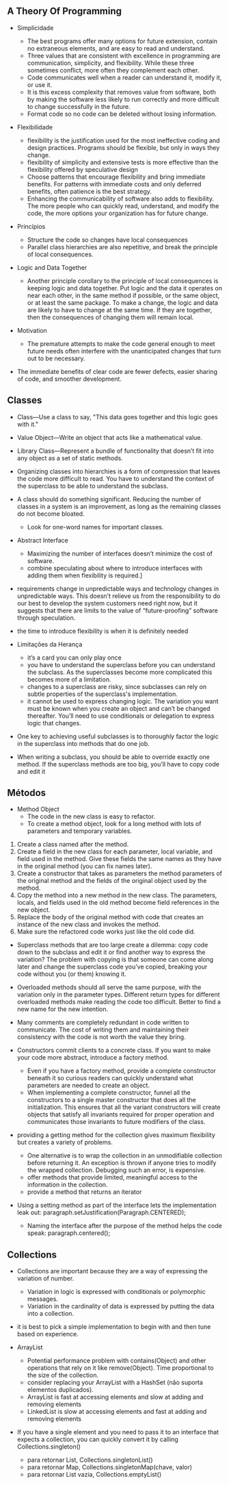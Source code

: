 A Theory Of Programming
-----------------------

-   Simplicidade
    -   The best programs offer many options for future extension, contain no extraneous elements, and are easy to read and understand.
    -   Three values that are consistent with excellence in programming are communication, simplicity, and flexibility. While these three sometimes conflict, more often they complement each other.
    -   Code communicates well when a reader can understand it, modify it, or use it.
    -   It is this excess complexity that removes value from software, both by making the software less likely to run correctly and more difficult to change successfully in the future.
    -   Format code so no code can be deleted without losing information.

-   Flexibilidade
    -   flexibility is the justification used for the most ineffective coding and design practices. Programs should be flexible, but only in ways they change.
    -   flexibility of simplicity and extensive tests is more effective than the flexibility offered by speculative design
    -   Choose patterns that encourage flexibility and bring immediate benefits. For patterns with immediate costs and only deferred benefits, often patience is the best strategy.
    -   Enhancing the communicability of software also adds to flexibility. The more people who can quickly read, understand, and modify the code, the more options your organization has for future change.

-   Princípios
    -   Structure the code so changes have local consequences
    -   Parallel class hierarchies are also repetitive, and break the principle of local consequences.

-   Logic and Data Together
    -   Another principle corollary to the principle of local consequences is keeping logic and data together. Put logic and the data it operates on near each other, in the same method if possible, or the same object, or at least the same package. To make a change, the logic and data are likely to have to change at the same time. If they are together, then the consequences of changing them will remain local.

-   Motivation
    -   The premature attempts to make the code general enough to meet future needs often interfere with the unanticipated changes that turn out to be necessary.

-   The immediate benefits of clear code are fewer defects, easier sharing of code, and smoother development.

Classes
-------

-   Class—Use a class to say, "This data goes together and this logic goes with it."
-   Value Object—Write an object that acts like a mathematical value.
-   Library Class—Represent a bundle of functionality that doesn’t fit into any object as a set of static methods.
-   Organizing classes into hierarchies is a form of compression that leaves the code more difficult to read. You have to understand the context of the superclass to be able to understand the subclass.
-   A class should do something significant. Reducing the number of classes in a system is an improvement, as long as the remaining classes do not become bloated.
    -   Look for one-word names for important classes.

-   Abstract Interface
    -   Maximizing the number of interfaces doesn’t minimize the cost of software.
    -   combine speculating about where to introduce interfaces with adding them when flexibility is required.]

-   requirements change in unpredictable ways and technology changes in unpredictable ways. This doesn’t relieve us from the responsibility to do our best to develop the system customers need right now, but it suggests that there are limits to the value of “future-proofing” software through speculation.
-   the time to introduce flexibility is when it is definitely needed

-   Limitações da Herança
    -   it’s a card you can only play once
    -   you have to understand the superclass before you can understand the subclass. As the superclasses become more complicated this becomes more of a limitation.
    -   changes to a superclass are risky, since subclasses can rely on subtle properties of the superclass's implementation.
    -   it cannot be used to express changing logic. The variation you want must be known when you create an object and can’t be changed thereafter. You’ll need to use conditionals or delegation to express logic that changes.

-   One key to achieving useful subclasses is to thoroughly factor the logic in the superclass into methods that do one job.
-   When writing a subclass, you should be able to override exactly one method. If the superclass methods are too big, you’ll have to copy code and edit it

Métodos
-------

-   Method Object
    -   The code in the new class is easy to refactor.
    -   To create a method object, look for a long method with lots of parameters and temporary variables.

1.  Create a class named after the method.
2.  Create a field in the new class for each parameter, local variable, and field used in the method. Give these fields the same names as they have in the original method (you can fix names later).
3.  Create a constructor that takes as parameters the method parameters of the original method and the fields of the original object used by the method.
4.  Copy the method into a new method in the new class. The parameters, locals, and fields used in the old method become field references in the new object.
5.  Replace the body of the original method with code that creates an instance of the new class and invokes the method.
6.  Make sure the refactored code works just like the old code did.

-   Superclass methods that are too large create a dilemma: copy code down to the subclass and edit it or find another way to express the variation? The problem with copying is that someone can come along later and change the superclass code you’ve copied, breaking your code without you (or them) knowing it.

-   Overloaded methods should all serve the same purpose, with the variation only in the parameter types. Different return types for different overloaded methods make reading the code too difficult. Better to find a new name for the new intention.

-   Many comments are completely redundant in code written to communicate. The cost of writing them and maintaining their consistency with the code is not worth the value they bring.

-   Constructors commit clients to a concrete class. If you want to make your code more abstract, introduce a factory method.
    -   Even if you have a factory method, provide a complete constructor beneath it so curious readers can quickly understand what parameters are needed to create an object.
    -   When implementing a complete constructor, funnel all the constructors to a single master constructor that does all the initialization. This ensures that all the variant constructors will create objects that satisfy all invariants required for proper operation and communicates those invariants to future modifiers of the class.

-   providing a getting method for the collection gives maximum flexibility but creates a variety of problems.
    -   One alternative is to wrap the collection in an unmodifiable collection before returning it. An exception is thrown if anyone tries to modify the wrapped collection. Debugging such an error, is expensive.
    -   offer methods that provide limited, meaningful access to the information in the collection.
    -   provide a method that returns an iterator

-   Using a setting method as part of the interface lets the implementation leak out: paragraph.setJustification(Paragraph.CENTERED);
    -   Naming the interface after the purpose of the method helps the code speak: paragraph.centered();

Collections
-----------

-   Collections are important because they are a way of expressing the variation of number.
    -   Variation in logic is expressed with conditionals or polymorphic messages.
    -   Variation in the cardinality of data is expressed by putting the data into a collection.

-   it is best to pick a simple implementation to begin with and then tune based on experience.

-   ArrayList
    -   Potential performance problem with contains(Object) and other operations that rely on it like remove(Object). Time proportional to the size of the collection.
    -   consider replacing your ArrayList with a HashSet (não suporta elementos duplicados).
    -   ArrayList is fast at accessing elements and slow at adding and removing elements
    -   LinkedList is slow at accessing elements and fast at adding and removing elements

-   If you have a single element and you need to pass it to an interface that expects a collection, you can quickly convert it by calling Collections.singleton()
    -   para retornar List, Collections.singletonList()
    -   para retornar Map, Collections.singletonMap(chave, valor)
    -   para retornar List vazia, Collections.emptyList()
